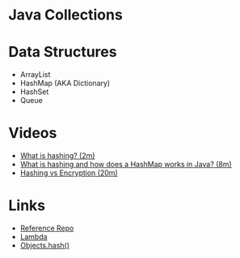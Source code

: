 # Java Collections

# Data Structures
- ArrayList
- HashMap (AKA Dictionary)
- HashSet
- Queue

# Videos
- [What is hashing? (2m)](https://youtu.be/2BldESGZKB8)
- [What is hashing and how does a HashMap works in Java? (8m)](https://youtu.be/PZcHO1X9E60)
- [Hashing vs Encryption (20m)](https://youtu.be/GI790E1JMgw)

# Links
- [Reference Repo](https://gitlab.com/mburolla/java-collections)
- [Lambda](https://www.baeldung.com/java-method-references)
- [Objects.hash()](https://www.baeldung.com/java-objects-hash-vs-objects-hashcode)
